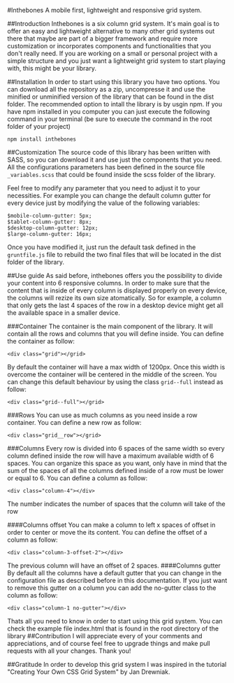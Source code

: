 #Inthebones
A mobile first, lightweight and responsive grid system.

##Introduction
Inthebones is a six column grid system. It's main goal is to offer an easy and lightweight alternative to many other grid systems out there that maybe are part of a bigger framework and require more customization or incorporates components and functionalities that you don't really need. If you are working on a small or personal project with a simple structure and you just want a lightweight grid system to start playing with, this might be your library. 

##Installation
In order to start using this library you have two options. You can download all the repository as a zip, uncompresse it and use the minified or unminified version of the library that can be found in the dist folder. The recommended option to intall the library is by usgin npm. If you have npm installed in you computer you can just execute the following command in your terminal (be sure to execute the command in the root folder of your project) 

```
npm install inthebones
```
##Customization
The source code of this library has been written with SASS, so you can download it and use just the components that you need. All the configurations parameters has been defined in the source file `_variables.scss` that could be found inside the scss folder of the library.

Feel free to modify any parameter that you need to adjust it to your necessities. For example you can change the default column gutter for every device just by modifying the value of the following variables:

```
$mobile-column-gutter: 5px;
$tablet-column-gutter: 8px;
$desktop-column-gutter: 12px;
$large-column-gutter: 16px;
```

Once you have modified it, just run the default task defined in the `gruntfile.js` file to rebuild the two final files that will be located in the dist folder of the library.

##Use guide
As said before, inthebones offers you the possibility to divide your content into 6 responsive columns. In order to make sure that the content that is inside of every column is displayed properly on every device, the columns will rezize its own size atomatically. So for example, a column that only gets the last 4 spaces of the row in a desktop device might get all the available space in a smaller device.

###Container
The container is the main component of the library. It will contain all the rows and columns that you will define inside. You can define the container as follow: 

```
<div class="grid"></grid>
``` 

By default the container will have a max width of 1200px. Once this width is overcome the container will be centered in the middle of the screen. You can change this default behaviour by using the class `grid--full` instead as follow:

```
<div class="grid--full"></grid>
``` 

###Rows
You can use as much columns as you need inside a row container. You can define a new row as follow: 

```
<div class="grid__row"></grid>
```

###Columns
Every row is divided into 6 spaces of the same width so every column defined inside the row will have a maximum available width of 6 spaces. You can organize this space as you want, only have in mind that the sum of the spaces of all the columns defined inside of a row must be lower or equal to 6.
You can define a column as follow:

```
<div class="column-4"></div>
``` 
The number indicates the number of spaces that the column will take of the row

####Columns offset
You can make a column to left x spaces of offset in order to center or move the its content. You can define the offset of a column as follow:

```
<div class="column-3-offset-2"></div>
```
The previous column will have an offset of 2 spaces.
####Columns gutter
By default all the columns have a default gutter that you can change in the configuration file as described before in this documentation. If you just want to remove this gutter on a column you can add the no-gutter class to the column as follow:

```
<div class="column-1 no-gutter"></div>
```
Thats all you need to know in order to start using this grid system. You can check the example file index.html that is found in the root directory of the library
##Contribution
I will appreciate every of your comments and appreciations, and of course feel free to upgrade things and make pull requests with all your changes. Thank you! 

##Gratitude
In order to develop this grid system I was inspired in the tutorial "Creating Your Own CSS Grid System" by Jan Drewniak.

